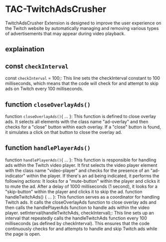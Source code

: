 # TAC-TwitchAdsCrusher
TwitchAdsCrusher Extension is designed to improve the user experience on the Twitch website by automatically managing and removing various types of advertisements that may appear during video playback.

## explaination
## const `checkInterval` 

const `checkInterval` = 100;: This line sets the checkInterval constant to 100 milliseconds, which means that the code will check for and attempt to skip ads on Twitch every 100 milliseconds. 

## function `closeOverlayAds()`

function `closeOverlayAds()`{ ... }: This function is defined to close overlay ads. It selects all elements with the class name "ad-overlay" and then checks for a "close" button within each overlay. If a "close" button is found, it simulates a click on that button to close the overlay ad.

## function `handlePlayerAds()` 
function `handlePlayerAds()`{ ... }: This function is responsible for handling ads within the Twitch video player. It first selects the video player element with the class name "video-player" and checks for the presence of an "ad-indicator" within the player. If there's an ad being indicated, it performs the following actions:
It looks for a "mute-button" within the player and clicks it to mute the ad.
After a delay of 1000 milliseconds (1 second), it looks for a "skip-button" within the player and clicks it to skip the ad.
function handleTwitchAds() { ... }: This function serves as a coordinator for handling Twitch ads. It calls the closeOverlayAds function to close overlay ads and then calls the handlePlayerAds function to handle ads within the video player.
setInterval(handleTwitchAds, checkInterval);: This line sets up an interval that repeatedly calls the handleTwitchAds function every 100 milliseconds (as defined by checkInterval). This ensures that the code continuously checks for and attempts to handle and skip Twitch ads while the page is open.
